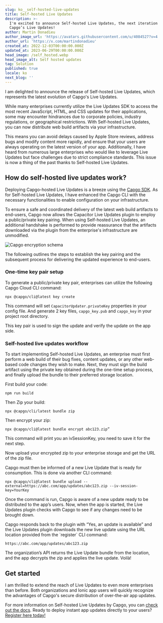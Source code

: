 ```yaml
---
slug: ko__self-hosted-live-updates
title: Self-hosted Live Updates
description: >-
  I'm excited to announce Self-hosted Live Updates, the next iteration of
  Capgo’s Live Updates!
author: Martin Donadieu
author_image_url: 'https://avatars.githubusercontent.com/u/4084527?v=4'
author_url: 'https://x.com/martindonadieu'
created_at: 2022-12-03T00:00:00.000Z
updated_at: 2023-06-29T00:00:00.000Z
head_image: /self_hosted.webp
head_image_alt: Self hosted updates
tag: Solution
published: true
locale: ko
next_blog: ''
---
```


I am delighted to announce the release of Self-hosted Live Updates, which represents the latest evolution of Capgo's Live Updates.

While many enterprises currently utilize the Live Updates SDK to access the most recent JavaScript, HTML, and CSS updates for their applications, some may encounter hindrances due to corporate policies, industry regulations, or geographical restrictions. With Self-hosted Live Updates, you can now distribute web build artifacts via your infrastructure.

This means you can avoid delays caused by Apple Store reviews, address bugs and modify content more rapidly, and ensure that your users are always operating on the latest version of your app. Additionally, I have heard from numerous large enterprises who would like to leverage Live Updates but face challenges due to strict compliance standards. This issue is now a thing of the past thanks to Self-hosted Live Updates.

## How do self-hosted live updates work?

Deploying Capgo-hosted Live Updates is a breeze using the [Capgo SDK](https://github.com/Cap-go/capacitor-updater/). As for Self-hosted Live Updates, I have enhanced the Capgo CLI with the necessary functionalities to enable configuration on your infrastructure.

To ensure a safe and coordinated delivery of the latest web build artifacts to end-users, Capgo now allows the Capacitor Live Updates plugin to employ a public/private key pairing. When using Self-hosted Live Updates, an additional handshake is performed to provide reassurance that the artifacts downloaded via the plugin from the enterprise's infrastructure are unmodified.

![Capgo encryption schema](/encryption_flow.webp)

The following outlines the steps to establish the key pairing and the subsequent process for delivering the updated experience to end-users.

### One-time key pair setup

To generate a public/private key pair, enterprises can utilize the following Capgo Cloud CLI command:

```shell
npx @capgo/cli@latest key create
```

This command will set `CapacitorUpdater.privateKey` properties in your config file.
And generate 2 key files, `capgo_key.pub` and `capgo_key` in your project root directory.

This key pair is used to sign the update and verify the update on the app side.

### Self-hosted live updates workflow

To start implementing Self-hosted Live Updates, an enterprise must first perform a web build of their bug fixes, content updates, or any other web-based code changes they wish to make. Next, they must sign the build artifact using the private key obtained during the one-time setup process, and finally upload the bundle to their preferred storage location.

First build your code:
```shell
npm run build
```

Then Zip your build:
```shell
npx @capgo/cli/latest bundle zip
```

Then encrypt your zip:

```shell
npx @capgo/cli@latest bundle encrypt abc123.zip”
```

This command will print you an ivSessionKey, you need to save it for the next step.

Now upload your encrypted zip to your enterprise storage and get the URL of the zip file.

Capgo must then be informed of a new Live Update that is ready for consumption. This is done via another CLI command:

```shell
npx @capgo/cli@latest bundle upload --external=https://abc.com/app/updates/abc123.zip --iv-session-key=YourKey
```

Once the command is run, Capgo is aware of a new update ready to be distributed to the app’s users. Now, when the app is started, the Live Updates plugin checks with Capgo to see if any changes need to be brought down.

Capgo responds back to the plugin with “Yes, an update is available” and the Live Updates plugin downloads the new live update using the URL location provided from the \`register\` CLI command:

```shell
https://abc.com/app/updates/abc123.zip
```

The organization’s API returns the Live Update bundle from the location, and the app decrypts the zip and applies the live update. Voilà!

## Get started

I am thrilled to extend the reach of Live Updates to even more enterprises than before. Both organizations and Ionic app users will quickly recognize the advantages of Capgo's secure distribution of over-the-air app updates.

For more information on Self-hosted Live Updates by Capgo, you can [check out the docs](/docs/tooling/cli/#upload-version). Ready to deploy instant app updates directly to your users? [Register here today!](/register/)
